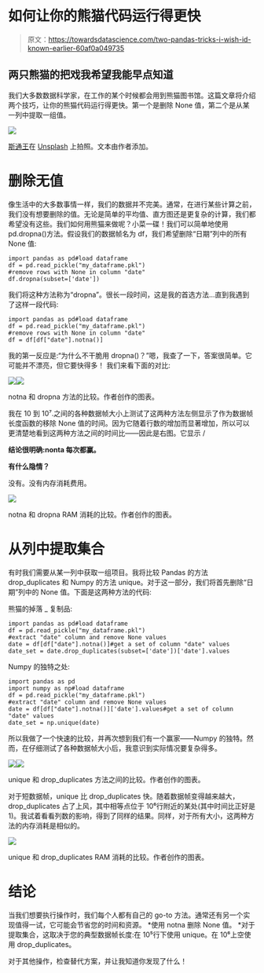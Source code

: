 # 如何让你的熊猫代码运行得更快

> 原文：<https://towardsdatascience.com/two-pandas-tricks-i-wish-id-known-earlier-60af0a049735>

## 两只熊猫的把戏我希望我能早点知道

我们大多数数据科学家，在工作的某个时候都会用到熊猫图书馆。这篇文章将介绍两个技巧，让你的熊猫代码运行得更快。第一个是删除 None 值，第二个是从某一列中提取一组值。

![](img/ad71066ebd692c3a4382fde1b53e7254.png)

[斯通王](https://unsplash.com/@stonewyq)在 [Unsplash](https://unsplash.com/s/photos/pandas) 上拍照。文本由作者添加。

# **删除无值**

像生活中的大多数事情一样，我们的数据并不完美。通常，在进行某些计算之前，我们没有想要删除的值。无论是简单的平均值、直方图还是更复杂的计算，我们都希望没有这些。我们如何用熊猫来做呢？小菜一碟！我们可以简单地使用 pd.dropna()方法。假设我们的数据帧名为 df，我们希望删除“日期”列中的所有 None 值:

```
import pandas as pd#load dataframe
df = pd.read_pickle("my_dataframe.pkl")
#remove rows with None in column "date"
df.dropna(subset=['date'])
```

我们将这种方法称为“dropna”。很长一段时间，这是我的首选方法...直到我遇到了这样一段代码:

```
import pandas as pd#load dataframe
df = pd.read_pickle("my_dataframe.pkl")
#remove rows with None in column "date"
df = df[df["date"].notna()]
```

我的第一反应是:“为什么不干脆用 dropna()？”嗯，我查了一下，答案很简单。它可能并不漂亮，但它要快得多！
我们来看下面的对比:

![](img/8dc9f105fc8ccf5cdbeb500bbd173165.png)![](img/fda0b3b99dc5afc26a840b4df1b5ddb3.png)

notna 和 dropna 方法的比较。作者创作的图表。

我在 10 到 10⁷.之间的各种数据帧大小上测试了这两种方法左侧显示了作为数据帧长度函数的移除 None 值的时间。因为它随着行数的增加而显著增加，所以可以更清楚地看到这两种方法之间的时间比——因此是右图。它显示 <notna time="">/<dropna time=""></dropna></notna>

**结论很明确:nonta 每次都赢。**

**有什么隐情？**

没有。没有内存消耗费用。

![](img/828c4a5f7448972249ded76f0f4cae5b.png)

notna 和 dropna RAM 消耗的比较。作者创作的图表。

# **从列中提取集合**

有时我们需要从某一列中获取一组项目。我将比较 Pandas 的方法 drop_duplicates 和 Numpy 的方法 unique。对于这一部分，我们将首先删除“日期”列中的 None 值。下面是这两种方法的代码:

熊猫的掉落 _ 复制品:

```
import pandas as pd#load dataframe
df = pd.read_pickle("my_dataframe.pkl")
#extract "date" column and remove None values
date = df[df["date"].notna()]#get a set of column "date" values
date_set = date.drop_duplicates(subset=['date'])['date'].values 
```

Numpy 的独特之处:

```
import pandas as pd
import numpy as np#load dataframe
df = pd.read_pickle("my_dataframe.pkl")
#extract "date" column and remove None values
date = df[df["date"].notna()]['date'].values#get a set of column "date" values
date_set = np.unique(date)
```

所以我做了一个快速的比较，并再次想到我们有一个赢家——Numpy 的独特。然而，在仔细测试了各种数据帧大小后，我意识到实际情况要复杂得多。

![](img/46770ece274546742ae87ffc104c95fd.png)![](img/810696f1b072b4fdd92386c5997a5a09.png)

unique 和 drop_duplicates 方法之间的比较。作者创作的图表。

对于短数据帧，unique 比 drop_duplicates 快。随着数据帧变得越来越大，drop_duplicates 占了上风，其中相等点位于 10⁶行附近的某处(其中时间比正好是 1)。我试着看看列数的影响，得到了同样的结果。同样，对于所有大小，这两种方法的内存消耗是相似的。

![](img/d1c64db4f6a5621d4157626ff7f4ebae.png)

unique 和 drop_duplicates RAM 消耗的比较。作者创作的图表。

# **结论**

当我们想要执行操作时，我们每个人都有自己的 go-to 方法。通常还有另一个实现值得一试，它可能会节省您的时间和资源。
*使用 notna 删除 None 值。
*对于提取集合，这取决于您的典型数据帧长度:在 10⁵行下使用 unique。在 10⁶上空使用 drop_duplicates。

对于其他操作，检查替代方案，并让我知道你发现了什么！